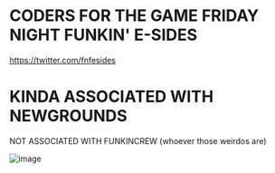 # CODERS FOR THE GAME FRIDAY NIGHT FUNKIN' E-SIDES
https://twitter.com/fnfesides

# KINDA ASSOCIATED WITH NEWGROUNDS
NOT ASSOCIATED WITH FUNKINCREW (whoever those weirdos are)

![image](https://github.com/Funkin-Crew/Funkin-Crew/assets/156948667/c83959b4-0a9e-4645-a7c6-512a23ba8b1c)
